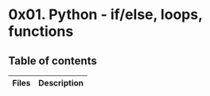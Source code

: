 # 0x01. Python - if/else, loops, functions

## Table of contents
Files | Description
----- | -----------
